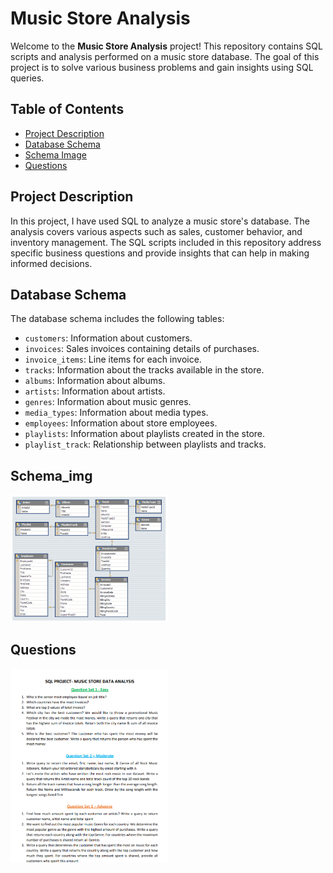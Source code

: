 # Music Store Analysis

Welcome to the **Music Store Analysis** project! This repository contains SQL scripts and analysis performed on a music store database. The goal of this project is to solve various business problems and gain insights using SQL queries.

## Table of Contents

- [Project Description](#project-description)
- [Database Schema](#database-schema)
- [Schema Image](#Schema_img)
- [Questions](#Questions)

## Project Description

In this project, I have used SQL to analyze a music store's database. The analysis covers various aspects such as sales, customer behavior, and inventory management. The SQL scripts included in this repository address specific business questions and provide insights that can help in making informed decisions.

## Database Schema

The database schema includes the following tables:

- `customers`: Information about customers.
- `invoices`: Sales invoices containing details of purchases.
- `invoice_items`: Line items for each invoice.
- `tracks`: Information about the tracks available in the store.
- `albums`: Information about albums.
- `artists`: Information about artists.
- `genres`: Information about music genres.
- `media_types`: Information about media types.
- `employees`: Information about store employees.
- `playlists`: Information about playlists created in the store.
- `playlist_track`: Relationship between playlists and tracks.


## Schema_img

<img width="50%" height="50%" alt="scm_img" src="https://github.com/VihanSingh03/Music_Sttore_Analysis/blob/main/MusicDatabaseSchema.png">

## Questions

<img width="50%" height="50%" alt="scm_img" src="https://github.com/VihanSingh03/Music_Sttore_Analysis/blob/main/Music_Store_Analysis_Questions.png">


